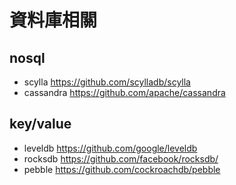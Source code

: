 # 資料庫相關

## nosql
- scylla <https://github.com/scylladb/scylla>
- cassandra <https://github.com/apache/cassandra>


## key/value
- leveldb <https://github.com/google/leveldb>
- rocksdb <https://github.com/facebook/rocksdb/>
- pebble <https://github.com/cockroachdb/pebble>